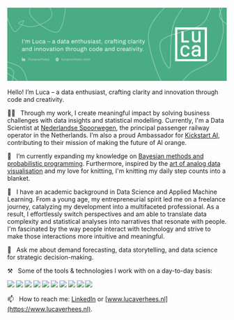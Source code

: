 
[![Social banner for lucavh](./assets/social-banner.png)](https://www.lucaverhees.nl)

Hello! I’m Luca – a data enthusiast, crafting clarity and innovation through code and creativity.

👩‍💻 &nbsp;&nbsp;Through my work, I create meaningful impact by solving business challenges ​with data insights and statistical modelling. Currently, I'm a Data Scientist at [Nederlandse Spoorwegen](https://www.ns.nl/), the principal passenger railway operator in the Netherlands. I’m also a proud Ambassador for [Kickstart AI](https://www.kickstartai.org/), contributing to their mission of making the future of AI orange.

🌱 &nbsp;&nbsp;I’m currently expanding my knowledge on [Bayesian methods and probabilistic programming](https://dataorigami.net/Probabilistic-Programming-and-Bayesian-Methods-for-Hackers/). Furthermore, inspired by the [art of analog data visualisation](https://www.dear-data.com/theproject) and my love for knitting, I'm knitting my daily step counts into a blanket.

💫 &nbsp;&nbsp;I have an academic background in Data Science and Applied Machine Learning. From a young age, my entrepreneurial spirit led me on a freelance journey, catalyzing my development into a multifaceted professional. As a result, I effortlessly switch perspectives and am able to translate data complexity and statistical analyses into narratives that resonate with people. I'm fascinated by the way people interact with technology and strive to make those interactions more intuitive and meaningful.

💬 &nbsp;&nbsp;Ask me about demand forecasting, data storytelling, and data science for strategic decision-making.

⚒️ &nbsp;&nbsp;Some of the tools & technologies I work with on a day-to-day basis:

![](https://img.shields.io/badge/-Azure-informational?style=flat&logo=microsoftazure&logoColor=white&color=49AC84)
![](https://img.shields.io/badge/-Databricks-informational?style=flat&logo=databricks&logoColor=white&color=49AC84)
![](https://img.shields.io/badge/-Docker-informational?style=flat&logo=docker&logoColor=white&color=49AC84)
![](https://img.shields.io/badge/-Git-informational?style=flat&logo=git&logoColor=white&color=49AC84)
![](https://img.shields.io/badge/-Grafana-informational?style=flat&logo=grafana&logoColor=white&color=49AC84)
![](https://img.shields.io/badge/-SQL-informational?style=flat&logo=postgresql&logoColor=white&color=49AC84)
![](https://img.shields.io/badge/-Pandas-informational?style=flat&logo=pandas&logoColor=white&color=49AC84)
![](https://img.shields.io/badge/-Python-informational?style=flat&logo=python&logoColor=white&color=49AC84)
![](https://img.shields.io/badge/-scikit--learn-informational?style=flat&logo=scikit-learn&logoColor=white&color=49AC84)
![](https://img.shields.io/badge/-Sketch-informational?style=flat&logo=sketch&logoColor=white&color=49AC84)

📫 &nbsp;&nbsp;How to reach me: [LinkedIn](https://www.linkedin.com/in/lucaverhees/) or [www.lucaverhees.nl](https://www.lucaverhees.nl).
